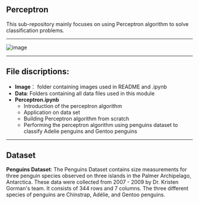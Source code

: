 ## Perceptron

This sub-repository mainly focuses on using Perceptron algorithm to solve classification problems.

---
![image](https://starship-knowledge.com/wp-content/uploads/2020/10/Perceptrons-1024x724.jpeg)

---
## File discriptions:
* **Image**： folder containing images used in README and .ipynb
* **Data**: Folders containing all data files used in this module
* **Perceptron.ipynb**
  - Introduction of the perceptron algorithm
   - Application on data set
    - Building Perceptron algorithm from scratch
    - Performing the perceptron algorithm using penguins dataset to classify Adelie penguins and Gentoo penguins

---
## Dataset
**Penguins Dataset**:
The Penguins Dataset contains size measurements for three penguin species observed on three islands in the Palmer Archipelago, Antarctica. These data were collected from 2007 - 2009 by Dr. Kristen Gorman's team. It consists of 344 rows and 7 columns. The three different species of penguins are Chinstrap, Adélie, and Gentoo penguins.

